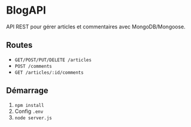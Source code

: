 # BlogAPI

API REST pour gérer articles et commentaires avec MongoDB/Mongoose.

## Routes

- `GET/POST/PUT/DELETE /articles`
- `POST /comments`
- `GET /articles/:id/comments`

## Démarrage

1. `npm install`
2. Config `.env`
3. `node server.js`
